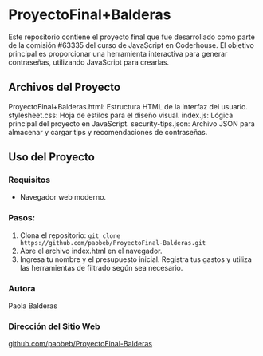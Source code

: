 # ProyectoFinal+Balderas

Este repositorio contiene el proyecto final que fue desarrollado como parte de la comisión #63335 del curso de JavaScript en Coderhouse. El objetivo principal es proporcionar una herramienta interactiva para generar contraseñas, utilizando JavaScript para crearlas.

## Archivos del Proyecto
ProyectoFinal+Balderas.html: Estructura HTML de la interfaz del usuario.
stylesheet.css: Hoja de estilos para el diseño visual.
index.js: Lógica principal del proyecto en JavaScript.
security-tips.json: Archivo JSON para almacenar y cargar tips y recomendaciones de contraseñas.

## Uso del Proyecto
### Requisitos
+ Navegador web moderno.

### Pasos:
1. Clona el repositorio:
```git clone https://github.com/paobeb/ProyectoFinal-Balderas.git```
2. Abre el archivo index.html en el navegador.
3. Ingresa tu nombre y el presupuesto inicial.
Registra tus gastos y utiliza las herramientas de filtrado según sea necesario.

### Autora
Paola Balderas

### Dirección del Sitio Web
[github.com/paobeb/ProyectoFinal-Balderas](https://github.com/paobeb/ProyectoFinal-Balderas)
